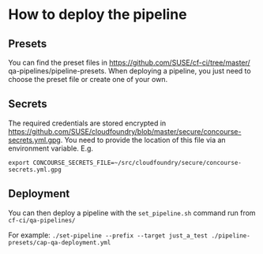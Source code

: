 # How to deploy the pipeline


## Presets

You can find the preset files in https://github.com/SUSE/cf-ci/tree/master/ qa-pipelines/pipeline-presets. When deploying a pipeline, you just need to choose the preset file or create one of your own.


## Secrets

The required credentials are stored encrypted in https://github.com/SUSE/cloudfoundry/blob/master/secure/concourse-secrets.yml.gpg. You need to provide the location of this file via an environment variable.
E.g.
```
export CONCOURSE_SECRETS_FILE=~/src/cloudfoundry/secure/concourse-secrets.yml.gpg
```

## Deployment

You can then deploy a pipeline with the `set_pipeline.sh` command run from `cf-ci/qa-pipelines/`

For example:
```./set-pipeline --prefix --target just_a_test ./pipeline-presets/cap-qa-deployment.yml```


